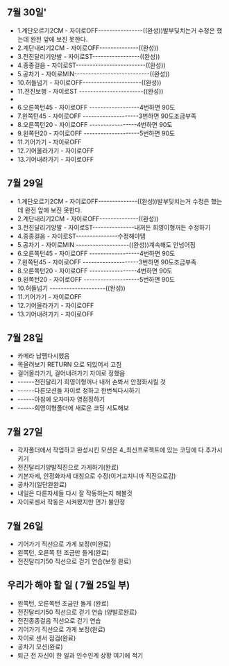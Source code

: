 ## 7월 30일'
  - 1.계단오르기2CM - 자이로OFF----------------((완성))발부딪치는거 수정은 했는데 완전 앞에 보진 못한다.
  - 2.계단내리기2CM - 자이로OFF--------------((완성))
  - 3.전진달리기양발 - 자이로ST-----------------((완성))
  - 4.종종걸음 - 자이로ST-------------------------((완성))
  - 5.공차기 - 자이로MIN---------------------------((완성))
  - 10.허들넘기 - 자이로OFF---------------------((완성))
  - 11.전진보행 - 자이로ST -----------------------((완성))
  - 
  - 6.오른쪽턴45 - 자이로OFF ------------------4번하면 90도
  - 7.왼쪽턴45 - 자이로OFF --------------------3번하면 90도조금부족
  - 8.오른쪽턴20 - 자이로OFF -----------------4번하면 90도
  - 9.왼쪽턴20 - 자이로OFF --------------------5번하면 90도
  - 11.기어가기 - 자이로OFF
  - 12.기어올라가기 - 자이로OFF
  - 13.기어내려가기 - 자이로OFF
## 7월 29일
  - 1.계단오르기2CM - 자이로OFF--------------((완성))발부딪치는거 수정은 했는데 완전 앞에 보진 못한다.
  - 2.계단내리기2CM - 자이로OFF--------------((완성))
  - 3.전진달리기양발 - 자이로ST---------------내꺼든 희영이형꺼든 수정하기
  - 4.종종걸음 - 자이로ST---------------수정해야댐
  - 5.공차기 - 자이로MIN     -------------------((완성))계속해도 안넘어짐
  - 6.오른쪽턴45 - 자이로OFF ------------------4번하면 90도
  - 7.왼쪽턴45 - 자이로OFF --------------------3번하면 90도조금부족
  - 8.오른쪽턴20 - 자이로OFF -----------------4번하면 90도
  - 9.왼쪽턴20 - 자이로OFF --------------------5번하면 90도
  - 10.허들넘기               --------------------((완성))
  - 11.기어가기 - 자이로OFF
  - 12.기어올라가기 - 자이로OFF
  - 13.기어내려가기 - 자이로OFF
## 7월 28일
  - 카메라 납뗌다시했음
  - 목올려보기 RETURN 으로 되있어서 고침
  - 걸어올라가기, 걸어내려가기 자이로 정했음
  - ------전진달리기 희영이형꺼나 내꺼 손봐서 안정화시킬 것
  - ------다른모션들 자이로 정하고 한번씩다시하기
  - ------아침에 오자마자 영점정하기
  - ------희영이형폴더에 새로운 코딩 시도해보
## 7월 27일
  - 각자폴더에서 작업하고 완성시킨 모션은 4_최신프로젝트에 있는
  	코딩에 다 추가시키기
  - 전진달리기양발직진으로 가게하기(완료)
  - 기본자세, 안정화자세 대칭으로 수정(이거고치니까 직진으로감)
  - 공차기(일단완완료)
  - 내일은 다른자세들 다시 잘 작동하는지 해볼것
  - 자이로센서 작동은 시켜봤지만 먼가 불안정
## 7월 26일
  - 기어가기 직선으로 가게 보정(미완료)
  - 왼쪽턴, 오른쪽 턴 조금만 돌게(완료)
  - 전진달리기50 직선으로 걷기 연습(보정 완료)
## 우리가 해야 할 일 ( 7월 25일 부)
  - 왼쪽턴, 오른쪽턴 조금만 돌게 (완료)
  - 전진달리기50 직선으로 걷기 연습 (양발로완료)
  - 전진종종걸음 직선으로 걷기 연습
  - 기어가기 직선으로 가게 보정(완료)
  - 자이로 센서 점검(완료)
  - 공차기 모션(완료)
  - 퇴근 전 자신이 한 일과 인수인계 상황 여기에 적기
  
